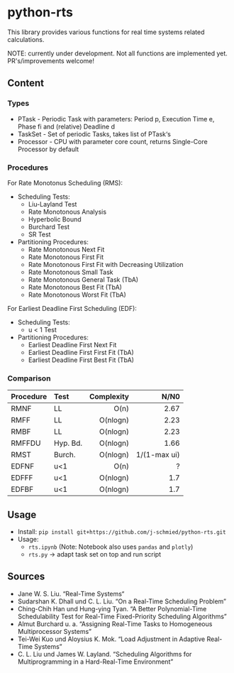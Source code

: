 # python-rts

This library provides various functions for real time systems related calculations.

NOTE: currently under development. Not all functions are implemented yet. PR's/improvements welcome!

## Content

### Types

* PTask - Periodic Task with parameters: Period p, Execution Time e, Phase fi and (relative) Deadline d
* TaskSet - Set of periodic Tasks, takes list of PTask‘s
* Processor - CPU with parameter core count, returns Single-Core Processor by default

### Procedures

For Rate Monotonus Scheduling (RMS):

* Scheduling Tests:
    * Liu-Layland Test
    * Rate Monotonous Analysis
    * Hyperbolic Bound
    * Burchard Test
    * SR Test
* Partitioning Procedures:
    * Rate Monotonous Next Fit
    * Rate Monotonous First Fit
    * Rate Monotonous First Fit with Decreasing Utilization
    * Rate Monotonous Small Task
    * Rate Monotonous General Task (TbA)
    * Rate Monotonous Best Fit (TbA)
    * Rate Monotonous Worst Fit (TbA)

For Earliest Deadline First Scheduling (EDF):

* Scheduling Tests:
    * u < 1 Test 
* Partitioning Procedures:
    * Earliest Deadline First Next Fit
    * Earliest Deadline First First Fit (TbA)
    * Earliest Deadline First Best Fit (TbA)

### Comparison

| Procedure | Test | Complexity | N/N0 |
|:----------|:-----|-----------:|-----:|
|RMNF|LL|O(n)|2.67|
|RMFF|LL|O(nlogn)|2.23|
|RMBF|LL|O(nlogn)|2.23|
|RMFFDU|Hyp. Bd.|O(nlogn)|1.66|
|RMST|Burch.|O(nlogn)|1/(1-max ui)|
|EDFNF|u<1|O(n)|?|
|EDFFF|u<1|O(nlogn)|1.7|
|EDFBF|u<1|O(nlogn)|1.7|


## Usage

* Install: `pip install git+https://github.com/j-schmied/python-rts.git`
* Usage:
   * `rts.ipynb` (Note: Notebook also uses `pandas` and `plotly`)
   * `rts.py` -> adapt task set on top and run script

## Sources

* Jane W. S. Liu. “Real-Time Systems“
* Sudarshan K. Dhall und C. L. Liu. “On a Real-Time Scheduling Problem”     
* Ching-Chih Han und Hung-ying Tyan. “A Better Polynomial-Time Schedulability Test for Real-Time Fixed-Priority Scheduling Algorithms”
* Almut Burchard u. a. “Assigning Real-Time Tasks to Homogeneous Multiprocessor Systems”
* Tei-Wei Kuo und Aloysius K. Mok. “Load Adjustment in Adaptive Real-Time Systems”
* C. L. Liu und James W. Layland. “Scheduling Algorithms for Multiprogramming in a Hard-Real-Time Environment”
 
